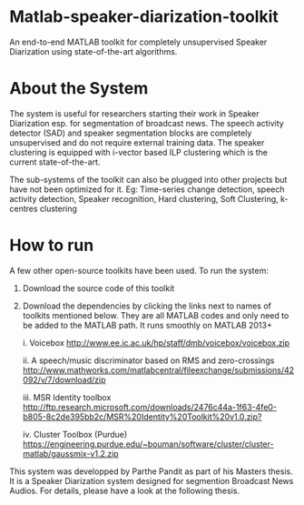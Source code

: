 # Matlab-speaker-diarization-toolkit
An end-to-end MATLAB toolkit for completely unsupervised Speaker Diarization using state-of-the-art algorithms.
 
# About the System 
 The system is useful for researchers starting their work in Speaker Diarization esp. for segmentation of broadcast news.
  The speech activity detector (SAD) and speaker segmentation blocks are completely unsupervised and do not require external training data. The speaker clustering is equipped with i-vector based ILP clustering which is the current state-of-the-art.
 
 The sub-systems of the toolkit can also be plugged into other projects but have not been optimized for it. Eg: Time-series change detection, speech activity detection, Speaker recognition, Hard clustering, Soft Clustering, k-centres clustering
 
# How to run
 A few other open-source toolkits have been used. To run the system:
 1. Download the source code of this toolkit
 2. Download the dependencies by clicking the links next to names of toolkits mentioned below. They are all MATLAB codes and only need to be added to the MATLAB path. It runs smoothly on MATLAB 2013+
 
     i. Voicebox <http://www.ee.ic.ac.uk/hp/staff/dmb/voicebox/voicebox.zip>

     ii. A speech/music discriminator based on RMS and zero-crossings <http://www.mathworks.com/matlabcentral/fileexchange/submissions/42092/v/7/download/zip>
     
     iii. MSR Identity toolbox <http://ftp.research.microsoft.com/downloads/2476c44a-1f63-4fe0-b805-8c2de395bb2c/MSR%20Identity%20Toolkit%20v1.0.zip?>
     
     iv. Cluster Toolbox (Purdue) <https://engineering.purdue.edu/~bouman/software/cluster/cluster-matlab/gaussmix-v1.2.zip>
 
 
 This system was developped by Parthe Pandit as part of his Masters thesis. It is a Speaker Diarization system designed for segmention Broadcast News Audios. For details, please have a look at the following thesis. <THESIS LINK>

